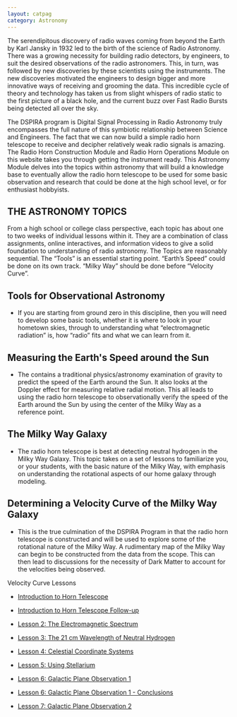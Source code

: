 ```yaml
---
layout: catpag
category: Astronomy
---
```


The serendipitous discovery of radio waves coming from beyond the Earth by Karl Jansky in 1932 led to the birth of the science of Radio Astronomy.  There was a growing necessity for building radio detectors, by engineers, to suit the desired observations of the radio astronomers. This, in turn, was followed by new discoveries by these scientists using the instruments.  The new discoveries motivated the engineers to design bigger and more innovative ways of receiving and grooming the data.   This incredible cycle of theory and technology has taken us from slight whispers of radio static to the first picture of a black hole, and the current buzz over Fast Radio Bursts being detected all over the sky.

The DSPIRA program is Digital Signal Processing in Radio Astronomy truly encompasses the full nature of this symbiotic relationship between Science and Engineers.  The fact that we can now build a simple radio horn telescope to receive and decipher relatively weak radio signals is amazing.  The Radio Horn Construction Module and Radio Horn Operations Module on this website takes you through getting the instrument ready.   This Astronomy Module delves into the topics within astronomy that will build a knowledge base to eventually allow the radio horn telescope to be used for some basic observation and research that could be done at the high school level, or for enthusiast hobbyists.

## THE ASTRONOMY TOPICS
From a high school or college class perspective, each topic has about one to two weeks of individual lessons within it. They are a combination of class assignments, online interactives, and information videos to give a solid foundation to understanding of radio astronomy. The Topics are reasonably sequential. The “Tools” is an essential starting point.  “Earth’s Speed” could be done on its own track.  “Milky Way” should be done before “Velocity Curve”.  

## Tools for Observational Astronomy 
- If you are starting from ground zero in this discipline, then you will need to develop some basic tools, whether it is where to look in your hometown skies, through to understanding what “electromagnetic radiation” is, how “radio” fits and what we can learn from it.

## Measuring the Earth's Speed around the Sun
- The contains a traditional physics/astronomy examination of gravity to predict the speed of the Earth around the Sun. It also looks at the Doppler effect for measuring relative radial motion.  This all leads to using the radio horn telescope to observationally verify the speed of the Earth around the Sun by using the center of the Milky Way as a reference point.
 
## The Milky Way Galaxy 
- The radio horn telescope is best at detecting neutral hydrogen in the Milky Way Galaxy.  This topic takes on a set of lessons to familiarize you, or your students, with the basic nature of the Milky Way, with emphasis on understanding the rotational aspects of our home galaxy through modeling. 
 
## Determining a Velocity Curve of the Milky Way Galaxy 
- This is the true culmination of the DSPIRA Program in that the radio horn telescope is constructed and will be used to explore some of the rotational nature of the Milky Way.  A rudimentary map of the Milky Way can begin to be constructed from the data from the scope.  This can then lead to discussions for the necessity of Dark Matter to account for the velocities being observed.  

 Velocity Curve Lessons

   * [Introduction to Horn Telescope](/FilesUploaded/VelocityCurve_21cmHI.pdf)
   
   * [Introduction to Horn Telescope Follow-up](/FilesUploaded/VelocityCurve_HornIntro_Followup.pdf)
   
   * [Lesson 2: The Electromagnetic Spectrum](https://github.com/WVURAIL/cra/tree/master/Files_uploaded/VelocityCurve_Lesson2_2018.pdf)
   
   * [Lesson 3: The 21 cm Wavelength of Neutral Hydrogen](https://github.com/WVURAIL/cra/tree/master/Files_uploaded/VelocityCurve_Lesson3_2018.pdf)
   
   * [Lesson 4: Celestial Coordinate Systems](https://github.com/WVURAIL/cra/tree/master/Files_uploaded/VelocityCurve_Lesson4_2018.pdf)
   
   * [Lesson 5: Using Stellarium](https://github.com/WVURAIL/cra/tree/master/Files_uploaded/VelocityCurve_Lesson5_2018.pdf)
   
   * [Lesson 6: Galactic Plane Observation 1](https://github.com/WVURAIL/cra/tree/master/Files_uploaded/VelocityCurve_Lesson6_GalacticPlaneObservation1_2018.pdf)
   
   * [Lesson 6: Galactic Plane Observation 1 - Conclusions](https://github.com/WVURAIL/cra/tree/master/Files_uploaded/VelocityCurve_Lesson6_GalacticPlaneObservation1_Conclusions_2018.pdf)
   
   * [Lesson 7: Galactic Plane Observation 2](https://github.com/WVURAIL/cra/tree/master/Files_uploaded/APPhysics_AstroLesson7_GalacticPlaneObservation2_2019.pdf)
   


